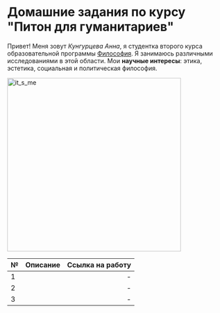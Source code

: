 # Домашние задания по курсу "Питон для гуманитариев"


Привет! Меня зовут *Кунгурцева Анна*, я студентка второго курса образовательной программы [Философия](https://www.hse.ru/ba/phil). Я занимаюсь различными исследованиями в этой области. Мои **научные интересы**: этика, эстетика, социальная и политическая философия. 

<a href="https://ibb.co/gv6fKp"><img src="https://preview.ibb.co/eVD5kU/it_s_me.jpg" width="400" alt="it_s_me" border="0"></a>


|**№**| **Описание**       | **Ссылка на работу**  |
|:--- |:-------------------:| ---------------------: |
| 1   |                     |  *-*                    |
| 2   |                     |  *-*                    |
| 3   |                     |  *-*                    |